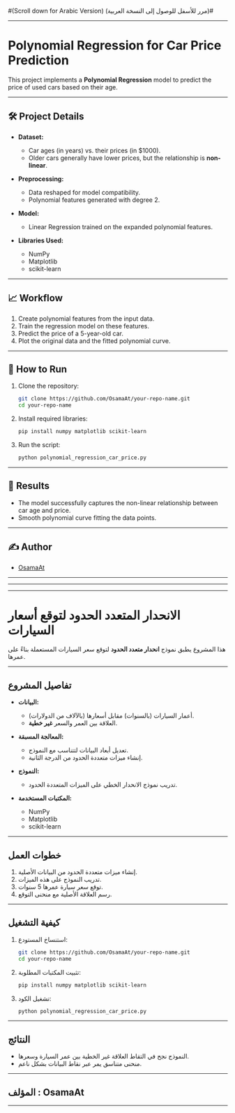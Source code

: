 #(Scroll down for Arabic Version)
(مرر للأسفل للوصول إلى النسخة العربية)#    

---

# Polynomial Regression for Car Price Prediction

This project implements a **Polynomial Regression** model to predict the price of used cars based on their age.

---

## 🛠️ Project Details

- **Dataset:**
  - Car ages (in years) vs. their prices (in $1000).
  - Older cars generally have lower prices, but the relationship is **non-linear**.

- **Preprocessing:**
  - Data reshaped for model compatibility.
  - Polynomial features generated with degree 2.

- **Model:**
  - Linear Regression trained on the expanded polynomial features.

- **Libraries Used:**
  - NumPy
  - Matplotlib
  - scikit-learn

---

## 📈 Workflow

1. Create polynomial features from the input data.
2. Train the regression model on these features.
3. Predict the price of a 5-year-old car.
4. Plot the original data and the fitted polynomial curve.

---

## 🚀 How to Run

1. Clone the repository:
   ```bash
   git clone https://github.com/OsamaAt/your-repo-name.git
   cd your-repo-name
   ```

2. Install required libraries:
   ```bash
   pip install numpy matplotlib scikit-learn
   ```

3. Run the script:
   ```bash
   python polynomial_regression_car_price.py
   ```

---

## 🧪 Results

- The model successfully captures the non-linear relationship between car age and price.
- Smooth polynomial curve fitting the data points.

---

## ✍️ Author

- [OsamaAt](https://github.com/OsamaAt)

---

--------------------------------------------------------------------------------------------------------------------------------------------------------------------------------------------------------------

--------------------------------------------------------------------------------------------------------------------------------------------------------------------------------------------------------------

# الانحدار المتعدد الحدود لتوقع أسعار السيارات

هذا المشروع يطبق نموذج **انحدار متعدد الحدود** لتوقع سعر السيارات المستعملة بناءً على عمرها.

---

## تفاصيل المشروع

- **البيانات:**  
  - أعمار السيارات (بالسنوات) مقابل أسعارها (بالآلاف من الدولارات).
  - العلاقة بين العمر والسعر **غير خطية**.

- **المعالجة المسبقة:**
  - تعديل أبعاد البيانات لتتناسب مع النموذج.
  - إنشاء ميزات متعددة الحدود من الدرجة الثانية.

- **النموذج:**
  - تدريب نموذج الانحدار الخطي على الميزات المتعددة الحدود.

- **المكتبات المستخدمة:**
  - NumPy
  - Matplotlib
  - scikit-learn

---

## خطوات العمل

1. إنشاء ميزات متعددة الحدود من البيانات الأصلية.
2. تدريب النموذج على هذه الميزات.
3. توقع سعر سيارة عمرها 5 سنوات.
4. رسم العلاقة الأصلية مع منحنى التوقع.

---

## كيفية التشغيل

1. استنساخ المستودع:
   ```bash
   git clone https://github.com/OsamaAt/your-repo-name.git
   cd your-repo-name
   ```

2. تثبيت المكتبات المطلوبة:
   ```bash
   pip install numpy matplotlib scikit-learn
   ```

3. تشغيل الكود:
   ```bash
   python polynomial_regression_car_price.py
   ```

---

## النتائج

- النموذج نجح في التقاط العلاقة غير الخطية بين عمر السيارة وسعرها.
- منحنى متناسق يمر عبر نقاط البيانات بشكل ناعم.

---

## المؤلف : OsamaAt

---
